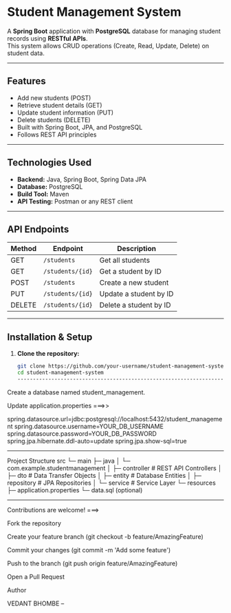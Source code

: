 # Student Management System

A **Spring Boot** application with **PostgreSQL** database for managing student records using **RESTful APIs**.  
This system allows CRUD operations (Create, Read, Update, Delete) on student data.

---

## Features

- Add new students (POST)
- Retrieve student details (GET)
- Update student information (PUT)
- Delete students (DELETE)
- Built with Spring Boot, JPA, and PostgreSQL
- Follows REST API principles

---

## Technologies Used

- **Backend:** Java, Spring Boot, Spring Data JPA  
- **Database:** PostgreSQL  
- **Build Tool:** Maven  
- **API Testing:** Postman or any REST client  

---

## API Endpoints

| Method | Endpoint                  | Description                  |
|--------|---------------------------|------------------------------|
| GET    | `/students`               | Get all students             |
| GET    | `/students/{id}`          | Get a student by ID          |
| POST   | `/students`               | Create a new student         |
| PUT    | `/students/{id}`          | Update a student by ID       |
| DELETE | `/students/{id}`          | Delete a student by ID       |

---

## Installation & Setup

1. **Clone the repository:**
   ```bash
   git clone https://github.com/your-username/student-management-system.git
   cd student-management-system
   ------------------------------------------------------------------------------------

 Create a database named student_management.

 
 Update application.properties ===>>

spring.datasource.url=jdbc:postgresql://localhost:5432/student_management
spring.datasource.username=YOUR_DB_USERNAME
spring.datasource.password=YOUR_DB_PASSWORD
spring.jpa.hibernate.ddl-auto=update
spring.jpa.show-sql=true

---------------------------------------------------------------------------------------

Project Structure
src
 └─ main
     ├─ java
     │   └─ com.example.studentmanagement
     │       ├─ controller    # REST API Controllers
     │       ├─ dto           # Data Transfer Objects
     │       ├─ entity        # Database Entities
     │       ├─ repository    # JPA Repositories
     │       └─ service       # Service Layer
     └─ resources
         ├─ application.properties
         └─ data.sql (optional)

---------------------------------------------------------------------------------------
         
Contributions are welcome! ===>

Fork the repository

Create your feature branch (git checkout -b feature/AmazingFeature)

Commit your changes (git commit -m 'Add some feature')

Push to the branch (git push origin feature/AmazingFeature)

Open a Pull Request



Author

VEDANT BHOMBE – 
